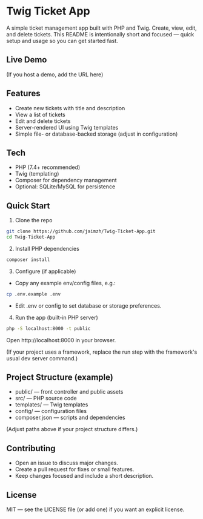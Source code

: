 # Twig Ticket App

A simple ticket management app built with PHP and Twig. Create, view, edit, and delete tickets. This README is intentionally short and focused — quick setup and usage so you can get started fast.

## Live Demo
(If you host a demo, add the URL here)

## Features
- Create new tickets with title and description
- View a list of tickets
- Edit and delete tickets
- Server-rendered UI using Twig templates
- Simple file- or database-backed storage (adjust in configuration)

## Tech
- PHP (7.4+ recommended)
- Twig (templating)
- Composer for dependency management
- Optional: SQLite/MySQL for persistence

## Quick Start

1. Clone the repo
```bash
git clone https://github.com/jaimzh/Twig-Ticket-App.git
cd Twig-Ticket-App
```

2. Install PHP dependencies
```bash
composer install
```

3. Configure (if applicable)
- Copy any example env/config files, e.g.:
```bash
cp .env.example .env
```
- Edit .env or config to set database or storage preferences.

4. Run the app (built-in PHP server)
```bash
php -S localhost:8000 -t public
```
Open http://localhost:8000 in your browser.

(If your project uses a framework, replace the run step with the framework's usual dev server command.)

## Project Structure (example)
- public/ — front controller and public assets
- src/ — PHP source code
- templates/ — Twig templates
- config/ — configuration files
- composer.json — scripts and dependencies

(Adjust paths above if your project structure differs.)

## Contributing
- Open an issue to discuss major changes.
- Create a pull request for fixes or small features.
- Keep changes focused and include a short description.

## License
MIT — see the LICENSE file (or add one) if you want an explicit license.